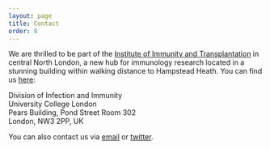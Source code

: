 ```yaml
---
layout: page
title: Contact
order: 8
---
```


We are thrilled to be part of the [Institute of Immunity and Transplantation](https://www.ucl.ac.uk/immunity-transplantation/) in central North London, a new hub for immunology research located in a stunning building within walking distance to Hampstead Heath. You can find us [here](https://goo.gl/maps/RsAgTCkQwTSLdBVK7):

Division of Infection and Immunity  
University College London  
Pears Building, Pond Street
Room 302  
London, NW3 2PP, UK  

You can also contact us via [email](mailto:andimscience@gmail.com) or [twitter](http://twitter.com/andimscience).
